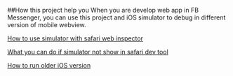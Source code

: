 ##How this project help you
When you are develop web app in FB Messenger, you can use this project and iOS simulator to debug in different version of mobile webview.

[How to use simulator with safari web inspector](https://webdesign.tutsplus.com/articles/quick-tip-using-web-inspector-to-debug-mobile-safari--webdesign-8787)

[What you can do if simulator not show in safari dev tool ](https://forums.developer.apple.com/thread/67110)

[How to run older iOS version](https://stackoverflow.com/questions/4262018/xcode-simulator-how-to-run-older-ios-version/8477254)

